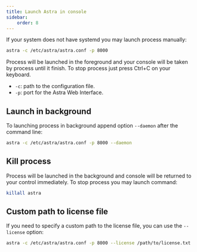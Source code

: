 ```yaml
---
title: Launch Astra in console
sidebar:
    order: 8
---
```


If your system does not have systemd you may launch process manually:

```sh
astra -c /etc/astra/astra.conf -p 8000
```

Process will be launched in the foreground and your console will be taken by process until it finish. To stop process just press Ctrl+C on your keyboard.

- `-c`: path to the configuration file.
- `-p`: port for the Astra Web Interface.

## Launch in background

To launching process in background append option `--daemon` after the command line:

```sh
astra -c /etc/astra/astra.conf -p 8000 --daemon
```

## Kill process

Process will be launched in the background and console will be returned to your control immediately. To stop process you may launch command:

```sh
killall astra
```

## Custom path to license file

If you need to specify a custom path to the license file, you can use the `--license` option:

```sh
astra -c /etc/astra/astra.conf -p 8000 --license /path/to/license.txt
```
